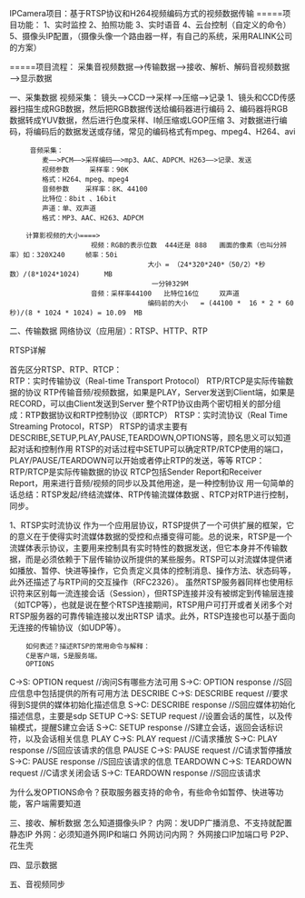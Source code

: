 IPCamera项目：基于RTSP协议和H264视频编码方式的视频数据传输
=====项目功能：
                1、实时监控
                2、拍照功能
                3、实时语音
                4、云台控制（自定义的命令）
                5、摄像头IP配置，（摄像头像一个路由器一样，有自己的系统，采用RALINK公司的方案）


=====项目流程：
                采集音视频数据——>传输数据——>接收、解析、解码音视频数据——>显示数据


一、采集数据
         视频采集：
                        镜头——>CCD——>采样——>压缩——>记录
              1、镜头和CCD传感器扫描生成RGB数据，然后把RGB数据传送给编码器进行编码
              2、编码器将RGB数据转成YUV数据，然后进行色度采样、I帧压缩或LGOP压缩
              3、对数据进行编码，将编码后的数据发送或存储，常见的编码格式有mpeg、mpeg4、H264、avi
         
         音频采集：
            麦——>PCM——>采样编码——>mp3、AAC、ADPCM、H263——>记录、发送
            视频参数     采样率：90K    
            格式：H264、mpeg、mpeg4
            音频参数    采样率：8K、44100       
            比特位：8bit 、16bit     
            声道：单、双声道     
            格式：MP3、AAC、H263、ADPCM

        计算影视频的大小====>
                        视频：RGB的表示位数  444还是 888   画面的像素（也叫分辨率）如：320X240     帧率：50i
                                      大小 = （24*320*240*（50/2）*秒数）/(8*1024*1024)      MB
                                       一分钟329M
                        音频：采样率44100   比特位16位     双声道   
                                      编码前的大小   = (44100 *  16 * 2 * 60 秒)/(8 * 1024 * 1024) = 10.09  MB

二、传输数据
           网络协议（应用层）：RTSP、HTTP、RTP


RTSP详解

  首先区分RTSP、RTP、RTCP：             
RTP：实时传输协议（Real-time Transport Protocol）
RTP/RTCP是实际传输数据的协议
RTP传输音频/视频数据，如果是PLAY，Server发送到Client端，如果是RECORD，可以由Client发送到Server
整个RTP协议由两个密切相关的部分组成：RTP数据协议和RTP控制协议（即RTCP）
RTSP：实时流协议（Real Time Streaming Protocol，RTSP）
RTSP的请求主要有DESCRIBE,SETUP,PLAY,PAUSE,TEARDOWN,OPTIONS等，顾名思义可以知道起对话和控制作用
RTSP的对话过程中SETUP可以确定RTP/RTCP使用的端口，PLAY/PAUSE/TEARDOWN可以开始或者停止RTP的发送，等等
RTCP：
RTP/RTCP是实际传输数据的协议
RTCP包括Sender Report和Receiver Report，用来进行音频/视频的同步以及其他用途，是一种控制协议
        用一句简单的话总结：RTSP发起/终结流媒体、RTP传输流媒体数据 、RTCP对RTP进行控制，同步。

1、RTSP实时流协议
        作为一个应用层协议，RTSP提供了一个可供扩展的框架，它的意义在于使得实时流媒体数据的受控和点播变得可能。总的说来，RTSP是一个流媒体表示协议，主要用来控制具有实时特性的数据发送，但它本身并不传输数据，而是必须依赖于下层传输协议所提供的某些服务。RTSP可以对流媒体提供诸如播放、暂停、快进等操作，它负责定义具体的控制消息、操作方法、状态码等，此外还描述了与RTP间的交互操作（RFC2326）。
        虽然RTSP服务器同样也使用标识符来区别每一流连接会话（Session），但RTSP连接并没有被绑定到传输层连接（如TCP等），也就是说在整个RTSP连接期间，RTSP用户可打开或者关闭多个对RTSP服务器的可靠传输连接以发出RTSP 请求。此外，RTSP连接也可以基于面向无连接的传输协议（如UDP等）。

        如何表述？描述RTSP的常用命令与解释：
        C是客户端，S是服务端。
        OPTIONS
C->S:       OPTION request //询问S有哪些方法可用
S->C:       OPTION response //S回应信息中包括提供的所有可用方法
        DESCRIBE
C->S:      DESCRIBE request //要求得到S提供的媒体初始化描述信息
S->C:      DESCRIBE response //S回应媒体初始化描述信息，主要是sdp
        SETUP 
C->S:        SETUP request //设置会话的属性，以及传输模式，提醒S建立会话
S->C:        SETUP response //S建立会话，返回会话标识符，以及会话相关信息
        PLAY
C->S:      PLAY request //C请求播放
S->C:      PLAY response //S回应该请求的信息
        PAUSE
C->S:      PAUSE request //C请求暂停播放
S->C:      PAUSE response //S回应该请求的信息
        TEARDOWN 
C->S:        TEARDOWN request //C请求关闭会话
S->C:        TEARDOWN response //S回应该请求

为什么发OPTIONS命令？获取服务器支持的命令，有些命令如暂停、快进等功能，客户端需要知道



三、接收、解析数据
       怎么知道摄像头IP？
                            内网：发UDP广播消息、不支持就配置静态IP
                            外网：必须知道外网IP和端口
        外网访问内网？  外网接口IP加端口号       P2P、花生壳

四、显示数据


五、音视频同步